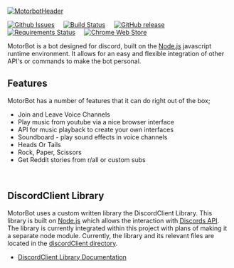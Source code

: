 [![MotorbotHeader](https://github.com/motorlatitude/MotorBot/blob/develop/motorbotHeader.png?raw=true)]()


[![Github Issues](https://img.shields.io/github/issues/motorlatitude/motorbot.svg?style=flat-square)]() &nbsp; &nbsp;
[![Build Status](https://img.shields.io/travis/motorlatitude/MotorBot.svg?branch=master&style=flat-square)](https://travis-ci.org/motorlatitude/MotorBot) &nbsp; &nbsp;
[![GitHub release](https://img.shields.io/github/release/motorlatitude/motorbot.svg?style=flat-square)]() &nbsp; &nbsp;
[![Requirements Status](https://img.shields.io/requires/github/motorlatitude/MotorBot.svg?branch=develop^style=flat-square)](https://requires.io/github/motorlatitude/MotorBot/requirements/?branch=develop) &nbsp; &nbsp;
[![Chrome Web Store](https://img.shields.io/chrome-web-store/v/pgkdpldhnmmhpdfmmkgpnpofaaagomab.svg?style=flat-square)]()


MotorBot is a bot designed for discord, built on the [Node.js](https://nodejs.org/) javascript runtime environment. It allows
for an easy and flexible integration of other API's or commands to make the bot personal.

## Features
MotorBot has a number of features that it can do right out of the box;
 - Join and Leave Voice Channels
 - Play music from youtube via a nice  browser interface
 - API for music playback to create your own interfaces
 - Soundboard - play sound effects in voice channels
 - Heads Or Tails
 - Rock, Paper, Scissors
 - Get Reddit stories from r/all or custom subs
 
&nbsp;

## DiscordClient Library
MotorBot uses a custom written library the DiscordClient Library. This 
library is built on [Node.js](https://nodejs.org/) which allows the interaction with [Discords API](https://discordapp.com/developers/docs/). The library is currently
integrated within this project with plans of making it a separate node module. Currently,
the library and its relevant files are located in the [discordClient directory](https://github.com/motorlatitude/MotorBot/tree/master/discordClient). 

- [DiscordClient Library Documentation](https://motorlatitude.github.io/MotorBot/discordclient/#introduction/overview)